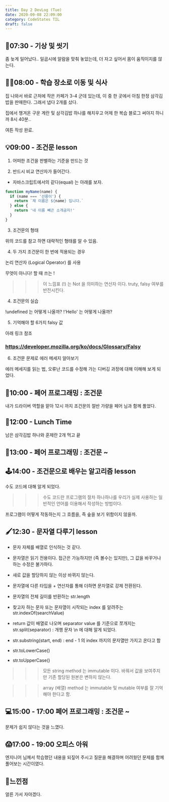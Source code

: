 ```yaml
---
title: Day 2 DevLog (Tue)
date: 2020-09-08 22:09:00
category: CodeStates TIL
draft: false
---
```


## 🛀07:30 - 기상 및 씻기

좀 늦게 일어났다.. 일곱시에 알람을 맞춰 놓았는데, 더 자고 싶어서 몸이 움직이지를 않는다.

## 🚶‍♂️08:00 - 학습 장소로 이동 및 식사

집 나와서 바로 근처에 작은 카페가 3-4 군데 있는데, 이 중 한 곳에서 아침 한정 삼각김밥을 판매한다.
그래서 냅다 2개를 샀다.

집에서 챙겨온 구운 계란 및 삼각김밥 하나를 해치우고 어제 한 복습 블로그 써야지 하니까 8시 40분..

여튼 작성 완료.

## 💡09:00 - 조건문 lesson

1. 어떠한 조건을 판별하는 기준을 만드는 것

2. 반드시 비교 연산자가 들어간다.

- 자바스크립트에서의 같다(equal) 는 아래를 보자.

```js
function myName(name) {
  if (name === '선릉이') {
    return `제 이름은 ${name} 입니다.`
  } else {
    return '내 이름 빼곤 소개금지!'
  }
}
```

3. 조건문의 형태

위의 코드를 참고 하면 대략적인 형태를 알 수 있음.

4. 두 가지 조건문이 한 번에 적용되는 경우

논리 연산자 (Logical Operator) 를 사용

무엇이 아니다! 할 때 쓰는 !

> > > 이 느낌표 (!) 는 Not 을 의미하는 연산자 이다. truty, falsy 여부를 반전시킨다.

4. 조건문의 실습

!undefined 는 어떻게 나올까?
!'Hello' 는 어떻게 나올까?

5. 기억해야 할 6가지 falsy 값

아래 링크 참조

### https://developer.mozilla.org/ko/docs/Glossary/Falsy

6. 조건문 문제로 에러 메세지 알아보기

에러 메세지를 읽는 법, 오류난 코드를 수정해 가는 디버깅 과정에 대해 이해해 보게 되었다.

## 🚀10:00 - 페어 프로그래밍 : 조건문

내가 드라이버 역할을 맡아 12시 까지 조건문의 절반 가량을 페어 님과 함께 풀었다.

## 🍱12:00 - Lunch Time

남은 삼각김밥 하나와 훈제란 2개 먹고 끝

## 📝13:00 - 페어 프로그래밍 : 조건문 ~

## 🕹14:00 - 조건문으로 배우는 알고리즘 lesson

수도 코드에 대해 알게 되었다.

> > > 수도 코드란 프로그램의 절차 하나하나를 우리가 실제 사용하는 일반적인 언어를 이용해서 작성하는 방법이다.

프로그램이 어떻게 작동하는지 그 흐름을, 즉 숲을 보기 위함이지 않을까.

## 🖌12:30 - 문자열 다루기 lesson

- 문자 자체를 배열로 인식하는 것 같다.
- 문자열은 읽기 전용이다. 접근은 가능하지만 (즉 볼수는 있지만), 그 값을 바꾸거나 하는 수정은 불가하다.
- 새로 값을 할당하지 않는 이상 바뀌지 않는다.

- 문자열에 다른 타입을 + 연산자를 통해 더하면 문자열로 강제 전환된다.

- 문자열의 전체 길이를 반환하는 str.length

- 찾고자 하는 문자 또는 문자열이 시작되는 index 를 알려주는 str.indexOf(searchValue)

- return 값이 배열로 나오며 separator value 를 기준으로 쪼개지는 str.split(separator)
  : 개행 문자 \n 에 대해 알게 되었다.

- str.substring(start, end)
  : end - 1 의 index 까지의 문자열만 가지고 온다고 함

- str.toLowerCase()
- str.toUpperCase()

> > > 모든 string method 는 immutable 이다. 바꿔서 값을 보여주지만 기존 할당된 원본은 변하지 않는다.

> > > array (배열) method 는 immutable 및 mutable 여부를 잘 기억해야 한다고 함.

## 💻15:00 - 17:00 페어 프로그래밍 : 조건문 ~

문제가 쉽지 않다는 것을 느꼈다.

## 😱17:00 - 19:00 오피스 아워

엔지니어 님께서 학습했던 내용을 되짚어 주시고 질문을 해결하며 어려웠던 문제를 함께 풀어보는 시간이였다.

## 🤔느낀점

얼른 가서 자야겠다.
